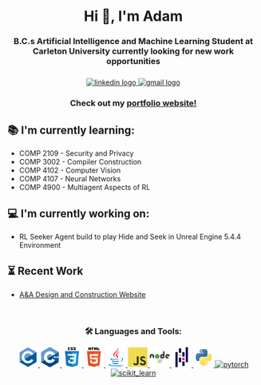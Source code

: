 <h1 align="center">Hi 👋, I'm Adam</h1>
<h3 align="center">B.C.s Artificial Intelligence and Machine Learning Student at Carleton University currently looking for new work opportunities</h3>


<div align="center" style="padding-top: 8px">
  <a href="https://linkedin.com/in/adamdavid54">
    <img src="https://img.shields.io/static/v1?message=LinkedIn&logo=linkedin&label=&color=0077B5&logoColor=white&labelColor=&style=for-the-badge" height="25" alt="linkedin logo"  />
  </a>
  <a href="mailto: adxmdavid@gmail.com">
    <img src="https://img.shields.io/static/v1?message=Gmail&logo=gmail&label=&color=D14836&logoColor=white&labelColor=&style=for-the-badge" height="25" alt="gmail logo"  />
  </a>
</div>

<h3 align="center">Check out my <a href="https://adamdavid.dev">portfolio website!</a></h3>


<h2>📚 I'm currently learning:</h2>   

- COMP 2109 - Security and Privacy
- COMP 3002 - Compiler Construction
- COMP 4102 - Computer Vision
- COMP 4107 - Neural Networks
- COMP 4900 - Multiagent Aspects of RL

<h2>💻 I'm currently working on:</h2>

- RL Seeker Agent build to play Hide and Seek in Unreal Engine 5.4.4 Environment
  

<!-- - [My Portfolio Website](https://adamdavid.dev) -->

<h2>⏳ Recent Work </h2>

- [A&A Design and Construction Website](https://aadescon.ca)
  
<br>
<h3 align="center">🛠️ Languages and Tools:</h3>
<p align="center"> <a href="https://www.cprogramming.com/" target="_blank" rel="noreferrer"> <img src="https://raw.githubusercontent.com/devicons/devicon/master/icons/c/c-original.svg" alt="c" width="40" height="40"/> </a> <a href="https://www.w3schools.com/cpp/" target="_blank" rel="noreferrer"> <img src="https://raw.githubusercontent.com/devicons/devicon/master/icons/cplusplus/cplusplus-original.svg" alt="cplusplus" width="40" height="40"/> </a> <a href="https://www.w3schools.com/css/" target="_blank" rel="noreferrer"> <img src="https://raw.githubusercontent.com/devicons/devicon/master/icons/css3/css3-original-wordmark.svg" alt="css3" width="40" height="40"/> </a> <a href="https://www.w3.org/html/" target="_blank" rel="noreferrer"> <img src="https://raw.githubusercontent.com/devicons/devicon/master/icons/html5/html5-original-wordmark.svg" alt="html5" width="40" height="40"/> </a> <a href="https://www.java.com" target="_blank" rel="noreferrer"> <img src="https://raw.githubusercontent.com/devicons/devicon/master/icons/java/java-original.svg" alt="java" width="40" height="40"/> </a> <a href="https://developer.mozilla.org/en-US/docs/Web/JavaScript" target="_blank" rel="noreferrer"> <img src="https://raw.githubusercontent.com/devicons/devicon/master/icons/javascript/javascript-original.svg" alt="javascript" width="40" height="40"/> </a> <a href="https://nodejs.org" target="_blank" rel="noreferrer"> <img src="https://raw.githubusercontent.com/devicons/devicon/master/icons/nodejs/nodejs-original-wordmark.svg" alt="nodejs" width="40" height="40"/> </a> <a href="https://pandas.pydata.org/" target="_blank" rel="noreferrer"> <img src="https://raw.githubusercontent.com/devicons/devicon/2ae2a900d2f041da66e950e4d48052658d850630/icons/pandas/pandas-original.svg" alt="pandas" width="40" height="40"/> </a> <a href="https://www.python.org" target="_blank" rel="noreferrer"> <img src="https://raw.githubusercontent.com/devicons/devicon/master/icons/python/python-original.svg" alt="python" width="40" height="40"/> </a> <a href="https://pytorch.org/" target="_blank" rel="noreferrer"> <img src="https://www.vectorlogo.zone/logos/pytorch/pytorch-icon.svg" alt="pytorch" width="40" height="40"/> </a> <a href="https://scikit-learn.org/" target="_blank" rel="noreferrer"> <img src="https://upload.wikimedia.org/wikipedia/commons/0/05/Scikit_learn_logo_small.svg" alt="scikit_learn" width="40" height="40"/> </a> </p>

<br>
<!-- <div align="center">
  <img src="https://streak-stats.demolab.com?user=adxmd&locale=en&mode=daily&theme=dark&hide_border=false&border_radius=5&order=3" height="220" alt="streak graph"  />
</div> -->

<!-- <p><img align="left" src="https://github-readme-stats.vercel.app/api/top-langs?username=adxmd&show_icons=true&locale=en&layout=compact" alt="adxmd" /></p> -->

<!-- <p>&nbsp;<img align="center" src="https://github-readme-stats.vercel.app/api?username=adxmd&show_icons=true&locale=en" alt="adxmd" /></p> -->

<!--
**adxmd/adxmd** is a ✨ _special_ ✨ repository because its `README.md` (this file) appears on your GitHub profile.

Here are some ideas to get you started:

- 🔭 I’m currently working on ...
- 🌱 I’m currently learning ...
- 👯 I’m looking to collaborate on ...
- 🤔 I’m looking for help with ...
- 💬 Ask me about ...
- 📫 How to reach me: ...
- 😄 Pronouns: ...
- ⚡ Fun fact: ...
-->
